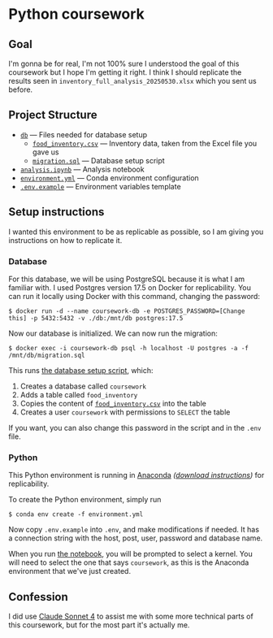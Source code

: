 # Python coursework

## Goal

I'm gonna be for real, I'm not 100% sure I understood the goal of this coursework but I hope I'm getting it right. I think I should replicate the results seen in `inventory_full_analysis_20250530.xlsx` which you sent us before.

## Project Structure

-   [`db`](./db/)&nbsp;&mdash;&nbsp;Files needed for database setup
    -   [`food_inventory.csv`](./db/food_inventory.csv)&nbsp;&mdash;&nbsp;Inventory data, taken from the Excel file you gave us
    -   [`migration.sql`](./db/migration.sql)&nbsp;&mdash;&nbsp;Database setup script
-   [`analysis.ipynb`](./analysis.ipynb)&nbsp;&mdash;&nbsp;Analysis notebook
-   [`environment.yml`](./environment.yml)&nbsp;&mdash;&nbsp;Conda environment configuration
-   [`.env.example`](./.env.example)&nbsp;&mdash;&nbsp;Environment variables template

## Setup instructions

I wanted this environment to be as replicable as possible, so I am giving you instructions on how to replicate it.

### Database

For this database, we will be using PostgreSQL because it is what I am familiar with. I used Postgres version 17.5 on Docker for replicability. You can run it locally using Docker with this command, changing the password:

```
$ docker run -d --name coursework-db -e POSTGRES_PASSWORD=[Change this] -p 5432:5432 -v ./db:/mnt/db postgres:17.5
```

Now our database is initialized. We can now run the migration:

```
$ docker exec -i coursework-db psql -h localhost -U postgres -a -f /mnt/db/migration.sql
```

This runs [the database setup script](./db/migration.sql), which:

1. Creates a database called `coursework`
2. Adds a table called `food_inventory`
3. Copies the content of [`food_inventory.csv`](./db/food_inventory.csv) into the table
4. Creates a user `coursework` with permissions to `SELECT` the table

If you want, you can also change this password in the script and in the `.env` file.

### Python

This Python environment is running in [Anaconda](<https://en.wikipedia.org/wiki/Anaconda_(Python_distribution)>) _([download instructions](/docs/getting-started/anaconda/install#macos-linux-installation))_ for replicability.

To create the Python environment, simply run

```
$ conda env create -f environment.yml
```

Now copy `.env.example` into `.env`, and make modifications if needed. It has a connection string with the host, post, user, password and database name.

When you run [the notebook](./analysis.ipynb), you will be prompted to select a kernel. You will need to select the one that says `coursework`, as this is the Anaconda environment that we've just created.

## Confession

I did use [Claude Sonnet 4](https://claude.ai) to assist me with some more technical parts of this coursework, but for the most part it's actually me.

